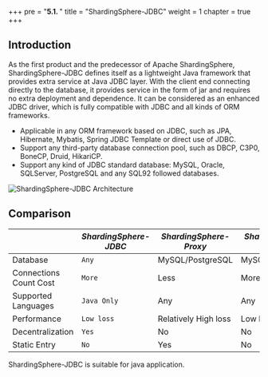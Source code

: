 +++
pre = "<b>5.1. </b>"
title = "ShardingSphere-JDBC"
weight = 1
chapter = true
+++

## Introduction

As the first product and the predecessor of Apache ShardingSphere, 
ShardingSphere-JDBC defines itself as a lightweight Java framework that provides extra service at Java JDBC layer. 
With the client end connecting directly to the database, it provides service in the form of jar and requires no extra deployment and dependence. 
It can be considered as an enhanced JDBC driver, which is fully compatible with JDBC and all kinds of ORM frameworks.

* Applicable in any ORM framework based on JDBC, such as JPA, Hibernate, Mybatis, Spring JDBC Template or direct use of JDBC.
* Support any third-party database connection pool, such as DBCP, C3P0, BoneCP, Druid, HikariCP.
* Support any kind of JDBC standard database: MySQL, Oracle, SQLServer, PostgreSQL and any SQL92 followed databases.

![ShardingSphere-JDBC Architecture](https://shardingsphere.apache.org/document/current/img/shardingsphere-jdbc_v3.png)

## Comparison

|                        | *ShardingSphere-JDBC* | *ShardingSphere-Proxy* | *ShardingSphere-Sidecar* |
| ---------------------- | --------------------- | ---------------------- | ------------------------ |
| Database               | `Any`                 | MySQL/PostgreSQL       | MySQL/PostgreSQL         |
| Connections Count Cost | `More`                | Less                   | More                     |
| Supported Languages    | `Java Only`           | Any                    | Any                      |
| Performance            | `Low loss`            | Relatively High loss   | Low loss                 |
| Decentralization       | `Yes`                 | No                     | No                       |
| Static Entry           | `No`                  | Yes                    | No                       |

ShardingSphere-JDBC is suitable for java application.
